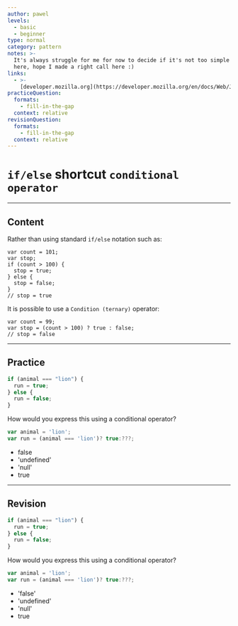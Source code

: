 ```yaml
---
author: pawel
levels:
  - basic
  - beginner
type: normal
category: pattern
notes: >-
  It's always struggle for me for now to decide if it's not too simple to put it
  here, hope I made a right call here :)
links:
  - >-
    [developer.mozilla.org](https://developer.mozilla.org/en/docs/Web/JavaScript/Reference/Operators/Conditional_Operator){website}
practiceQuestion:
  formats:
    - fill-in-the-gap
  context: relative
revisionQuestion:
  formats:
    - fill-in-the-gap
  context: relative
---
```


# `if/else` shortcut `conditional operator`


---

## Content

Rather than using standard `if/else` notation such as:

    var count = 101;
    var stop;
    if (count > 100) {
      stop = true;
    } else {
      stop = false;
    }
    // stop = true

It is possible to use a `Condition (ternary)` operator:

    var count = 99;
    var stop = (count > 100) ? true : false;
    // stop = false


---

## Practice

```javascript
if (animal === "lion") {
  run = true;
} else {
  run = false;
}
```

How would you express this using 
a conditional operator?

```javascript
var animal = 'lion';
var run = (animal === 'lion')? true:???;
```

- false
- 'undefined'
- 'null'
- true


---

## Revision

```javascript
if (animal === "lion") {
  run = true;
} else {
  run = false;
}
```

How would you express this using 
a conditional operator?

```javascript
var animal = 'lion';
var run = (animal === 'lion')? true:???;
```

- 'false'
- 'undefined'
- 'null'
- true
 
